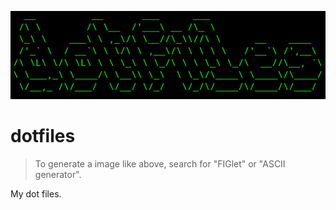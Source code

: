 ![dotfiles](https://raw.githubusercontent.com/guangchl/dotfiles/master/dotfiles.PNG)
# dotfiles
> To generate a image like above, search for "FIGlet" or "ASCII generator".

My dot files.
